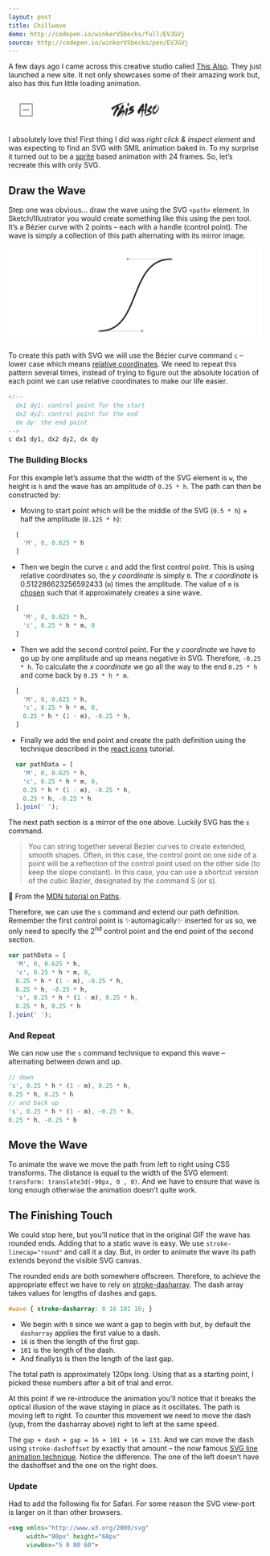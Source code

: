 ```yaml
---
layout: post
title: Chillwave
demo: http://codepen.io/winkerVSbecks/full/EVJGVj
source: http://codepen.io/winkerVSbecks/pen/EVJGVj
---
```


<p data-height="300"
  data-theme-id="7569"
  data-slug-hash="EVJGVj"
  data-default-tab="result"
  data-user="winkerVSbecks"
  class='codepen'>
</p>
<script async src="//assets.codepen.io/assets/embed/ei.js"></script>

A few days ago I came across this creative studio called [This Also](http://thisalso.com). They just launched a new site. It not only showcases some of their amazing work but, also has this fun little loading animation.

![](/public/img/chillwave.gif)

I absolutely love this! First thing I did was *right click & inspect element* and was expecting to find an SVG with SMIL animation baked in. To my surprise it turned out to be a [sprite](http://thisalso.com/img/global/chillwave.png) based animation with 24 frames. So, let’s recreate this with only SVG.

<!--more-->

## Draw the Wave

Step one was obvious… draw the wave using the SVG `<path>` element. In Sketch/Illustrator you would create something like this using the pen tool. It’s a Bézier curve with 2 points – each with a handle (control point). The wave is simply a collection of this path alternating with its mirror image.

![](/public/img/wave-path.jpg)

To create this path with SVG we will use the Bézier curve command `c` – lower case which means [relative coordinates](https://developer.mozilla.org/en-US/docs/Web/SVG/Tutorial/Paths). We need to repeat this pattern several times, instead of trying to figure out the absolute location of each point we can use relative coordinates to make our life easier.

```html
<!--
  dx1 dy1: control point for the start
  dx2 dy2: control point for the end
  dx dy: the end point
-->
c dx1 dy1, dx2 dy2, dx dy
```

### The Building Blocks

For this example let’s assume that the width of the SVG element is `w`, the height is `h` and the wave has an amplitude of `0.25 * h`. The path can then be constructed by:

- Moving to start point which will be the middle of the SVG (`0.5 * h`) + half the amplitude (`0.125 * h`):

```js
  [
    'M', 0, 0.625 * h
  ]
```

- Then we begin the curve `c` and add the first control point. This is using relative coordinates so, the *y coordinate* is simply `0`. The *x coordinate* is 0.512286623256592433 (`m`) times the amplitude. The value of `m` is [chosen](http://stackoverflow.com/a/13935397/1365008) such that it approximately creates a sine wave.

```js
  [
    'M', 0, 0.625 * h,
    'c', 0.25 * h * m, 0
  ]
```

- Then we add the second control point. For the *y coordinate* we have to go up by one amplitude and up means negative in SVG. Therefore, `-0.25 * h`. To calculate the *x coordinate* we go all the way to the end `0.25 * h` and come back by `0.25 * h * m`.

```js
  [
    'M', 0, 0.625 * h,
    'c', 0.25 * h * m, 0,
    0.25 * h * (1 - m), -0.25 * h,
  ]
```

- Finally we add the end point and create the path definition using the technique described in the [react icons](http://jxnblk.com/react-icons) tutorial.

```js
  var pathData = [
    'M', 0, 0.625 * h,
    'c', 0.25 * h * m, 0,
    0.25 * h * (1 - m), -0.25 * h,
    0.25 * h, -0.25 * h
  ].join(' ');
```

<p data-height="280"
  data-theme-id="7569"
  data-slug-hash="OyGGqr"
  data-default-tab="result"
  data-user="winkerVSbecks"
  class='codepen'>
</p>
<script async src="//assets.codepen.io/assets/embed/ei.js"></script>

The next path section is a mirror of the one above. Luckily SVG has the `s` command.

> You can string together several Bezier curves to create extended, smooth shapes. Often, in this case, the control point on one side of a point will be a reflection of the control point used on the other side (to keep the slope constant). In this case, you can use a shortcut version of the cubic Bezier, designated by the command S (or s).

🔗 From the [MDN tutorial on Paths](https://developer.mozilla.org/en-US/docs/Web/SVG/Tutorial/Paths).

Therefore, we can use the `s` command and extend our path definition. Remember the first control point is ✨automagically✨ inserted for us so, we only need to specify the 2<sup>nd</sup> control point and the end point of the second section.

```js
var pathData = [
  'M', 0, 0.625 * h,
  'c', 0.25 * h * m, 0,
  0.25 * h * (1 - m), -0.25 * h,
  0.25 * h, -0.25 * h,
  's', 0.25 * h * (1 - m), 0.25 * h,
  0.25 * h, 0.25 * h
].join(' ');
```

<p data-height="280"
  data-theme-id="7569"
  data-slug-hash="YyMbYB"
  data-default-tab="result"
  data-user="winkerVSbecks"
  class='codepen'>
</p>
<script async src="//assets.codepen.io/assets/embed/ei.js"></script>

### And Repeat

We can now use the `s` command technique to expand this wave – alternating between down and up.

```js
// down
's', 0.25 * h * (1 - m), 0.25 * h,
0.25 * h, 0.25 * h
// and back up
's', 0.25 * h * (1 - m), -0.25 * h,
0.25 * h, -0.25 * h
```

<p data-height="280"
  data-theme-id="7569"
  data-slug-hash="wKZbma"
  data-default-tab="result"
  data-user="winkerVSbecks"
  class='codepen'>
</p>
<script async src="//assets.codepen.io/assets/embed/ei.js"></script>

## Move the Wave

To animate the wave we move the path from left to right using CSS transforms. The distance is equal to the width of the SVG element: `transform: translate3d(-90px, 0 , 0)`. And we have to ensure that wave is long enough otherwise the animation doesn’t quite work.

<p data-height="280"
  data-theme-id="7569"
  data-slug-hash="zvXQmW"
  data-default-tab="result"
  data-user="winkerVSbecks"
  class='codepen'>
</p>
<script async src="//assets.codepen.io/assets/embed/ei.js"></script>

## The Finishing Touch

We could stop here, but you’ll notice that in the original GIF the wave has rounded ends. Adding that to a static wave is easy. We use `stroke-linecap="round"` and call it a day. But, in order to animate the wave its path extends beyond the visible SVG canvas.

The rounded ends are both somewhere offscreen. Therefore, to achieve the appropriate effect we have to rely on [stroke-dasharray](https://developer.mozilla.org/en-US/docs/Web/SVG/Attribute/stroke-dasharray). The dash array takes values for lengths of dashes and gaps.

```css
#wave { stroke-dasharray: 0 16 101 16; }
```

- We begin with `0` since we want a gap to begin with but, by default the `dasharray` applies the first value to a dash.
- `16` is then the length of the first gap.
- `101` is the length of the dash.
- And finally`16` is then the length of the last gap.

The total path is approximately 120px long. Using that as a starting point, I picked these numbers after a bit of trial and error.

<p data-height="280"
  data-theme-id="7569"
  data-slug-hash="KdYLJm"
  data-default-tab="result"
  data-user="winkerVSbecks"
  class='codepen'>
</p>
<script async src="//assets.codepen.io/assets/embed/ei.js"></script>

At this point if we re-introduce the animation you’ll notice that it breaks the optical illusion of the wave  staying in place as it oscillates. The path is moving left to right. To counter this movement we need to move the dash (yup, from the dasharray above) right to left at the same speed.

The `gap + dash + gap = 16 + 101 + 16 = 133`. And we can move the dash using `stroke-dashoffset` by exactly that amount – the now famous [SVG line animation technique](https://css-tricks.com/svg-line-animation-works). Notice the difference. The one of the left doesn’t have the dashoffset and the one on the right does.

<p data-height="280"
  data-theme-id="7569"
  data-slug-hash="JYVqVe"
  data-default-tab="result"
  data-user="winkerVSbecks"
  class='codepen'>
</p>
<script async src="//assets.codepen.io/assets/embed/ei.js"></script>

### Update

Had to add the following fix for Safari. For some reason the SVG view-port is larger on it than other browsers.

```html
<svg xmlns="http://www.w3.org/2000/svg"
     width="80px" height="60px"
     viewBox="5 0 80 60">
```

